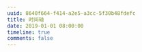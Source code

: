 ```yaml
---
uuid: 8640f664-f414-a2e5-a3cc-5f30b48fdefc
title: 时间轴
date: 2019-01-01 08:00:00
timeline: true
comments: false
---
```

